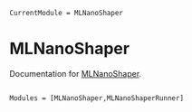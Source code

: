 ```@meta
CurrentModule = MLNanoShaper
```

# MLNanoShaper

Documentation for [MLNanoShaper](https://github.com/hack-hard/MLNanoShaper.jl).

```@index
```

```@autodocs
Modules = [MLNanoShaper,MLNanoShaperRunner]
```
